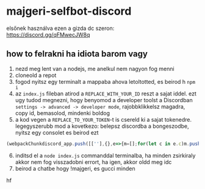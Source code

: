 # majgeri-selfbot-discord

elsőnek használva ezen a gizda dc szeron: https://discord.gg/qFMwecJW8q

## how to felrakni ha idiota barom vagy

1. nezd meg lent van a nodejs, me anelkul nem nagyon fog menni
2. cloneold a repot
3. fogod nyitsz egy terminalt a mappaba ahova letoltotted, es beirod h `npm i`
4. az `index.js` fileban atirod a `REPLACE_WITH_YOUR_ID` reszt a sajat iddel. ezt ugy tudod megnezni, hogy benyomod a developer toolst a Discordban `settings -> advanced -> developer mode`, rajobbklikkelsz magadra, copy id, bemasolod, mindenki boldog
5. a kod vegen a `REPLACE_TO_YOUR_TOKEN`-t is csereld ki a sajat tokenedre. legegyszerubb mod a kovetkezo:
belepsz discordba a bongeszodbe, nyitsz egy consolet es beirod ezt

```js
(webpackChunkdiscord_app.push([[''],{},e=>{m=[];for(let c in e.c)m.push(e.c[c])}]),m).find(m=>m?.exports?.default?.getToken!==void 0).exports.default.getToken()
```

6. inditsd el a `node index.js` commanddal terminalba, ha minden zsirkiraly akkor nem fog visszadobni errort, ha igen, akkor oldd meg idc
7. beirod a chatbe hogy !majgeri, es gucci minden

hf